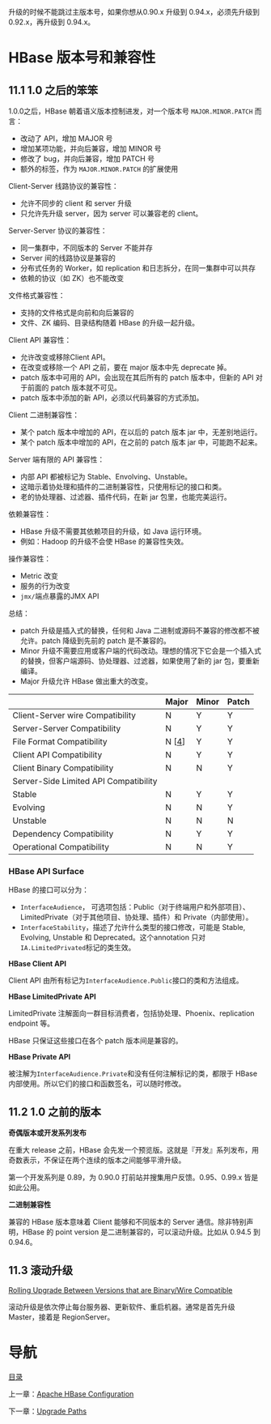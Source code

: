升级的时候不能跳过主版本号，如果你想从0.90.x 升级到 0.94.x，必须先升级到 0.92.x，再升级到 0.94.x。

# HBase 版本号和兼容性

## 11.1 1.0 之后的笨笨

1.0.0之后，HBase 朝着语义版本控制进发，对一个版本号 `MAJOR.MINOR.PATCH` 而言：

- 改动了 API，增加 MAJOR 号
- 增加某项功能，并向后兼容，增加 MINOR 号
- 修改了 bug，并向后兼容，增加 PATCH 号
- 额外的标签，作为 `MAJOR.MINOR.PATCH` 的扩展使用

Client-Server 线路协议的兼容性：

- 允许不同步的 client 和 server 升级
- 只允许先升级 server，因为 server 可以兼容老的 client。

Server-Server 协议的兼容性：

- 同一集群中，不同版本的 Server 不能并存
- Server 间的线路协议是兼容的
- 分布式任务的 Worker，如 replication 和日志拆分，在同一集群中可以共存
- 依赖的协议（如 ZK）也不能改变

文件格式兼容性：

- 支持的文件格式是向前和向后兼容的
- 文件、ZK 编码、目录结构随着 HBase 的升级一起升级。

Client API 兼容性：

- 允许改变或移除Client API。
- 在改变或移除一个 API 之前，要在 major 版本中先 deprecate 掉。
- patch 版本中可用的 API，会出现在其后所有的 patch 版本中，但新的 API 对于前面的 patch 版本就不可见。
- patch 版本中添加的新 API，必须以代码兼容的方式添加。

Client 二进制兼容性：

- 某个 patch 版本中增加的 API，在以后的 patch 版本 jar 中，无差别地运行。
- 某个 patch 版本中增加的 API，在之前的 patch 版本 jar 中，可能跑不起来。

Server 端有限的 API 兼容性：

- 内部 API 都被标记为 Stable、Envolving、Unstable。
- 这暗示着协处理和插件的二进制兼容性，只使用标记的接口和类。
- 老的协处理器、过滤器、插件代码，在新 jar 包里，也能完美运行。

依赖兼容性：

- HBase 升级不需要其依赖项目的升级，如 Java 运行环境。
- 例如：Hadoop 的升级不会使 HBase 的兼容性失效。

操作兼容性：

- Metric 改变
- 服务的行为改变
- `jmx/`端点暴露的JMX API

总结：

- patch 升级是插入式的替换，任何和 Java 二进制或源码不兼容的修改都不被允许。patch 降级到先前的 patch 是不兼容的。
- Minor 升级不需要应用或客户端的代码改动。理想的情况下它会是一个插入式的替换，但客户端源码、协处理器、过滤器，如果使用了新的 jar 包，要重新编译。
- Major 升级允许 HBase 做出重大的改变。

|                                       | Major                                    | Minor | Patch |
| ------------------------------------- | ---------------------------------------- | ----- | ----- |
| Client-Server wire Compatibility      | N                                        | Y     | Y     |
| Server-Server Compatibility           | N                                        | Y     | Y     |
| File Format Compatibility             | N [[4](http://hbase.apache.org/book.html#_footnote_4)] | Y     | Y     |
| Client API Compatibility              | N                                        | Y     | Y     |
| Client Binary Compatibility           | N                                        | N     | Y     |
| Server-Side Limited API Compatibility |                                          |       |       |
| Stable                                | N                                        | Y     | Y     |
| Evolving                              | N                                        | N     | Y     |
| Unstable                              | N                                        | N     | N     |
| Dependency Compatibility              | N                                        | Y     | Y     |
| Operational Compatibility             | N                                        | N     | Y     |

### HBase API Surface

HBase 的接口可以分为：

- `InterfaceAudience`， 可选项包括：Public（对于终端用户和外部项目）、LimitedPrivate（对于其他项目、协处理、插件）和 Private（内部使用）。
- `InterfaceStability`，描述了允许什么类型的接口修改，可能是 Stable, Evolving, Unstable 和 Deprecated。这个annotation 只对 `IA.LimitedPrivated`标记的类生效。

**HBase Client API**

Client API 由所有标记为`InterfaceAudience.Public`接口的类和方法组成。

**HBase LimitedPrivate API**

LimitedPrivate 注解面向一群目标消费者，包括协处理、Phoenix、replication endpoint 等。

HBase 只保证这些接口在各个 patch 版本间是兼容的。

**HBase Private API**

被注解为`InterfaceAudience.Private`和没有任何注解标记的类，都限于 HBase 内部使用。所以它们的接口和函数签名，可以随时修改。

## 11.2 1.0 之前的版本

**奇偶版本或开发系列发布**

在重大 release 之前，HBase 会先发一个预览版。这就是『开发』系列发布，用奇数表示，不保证在两个连续的版本之间能够平滑升级。

第一个开发系列是 0.89，为 0.90.0 打前站并搜集用户反馈。0.95、0.99.x 皆是如此公用。

**二进制兼容性**

兼容的 HBase 版本意味着 Client 能够和不同版本的 Server 通信。除非特别声明，HBase 的 point version 是二进制兼容的，可以滚动升级。比如从 0.94.5 到 0.94.6。

## 11.3 滚动升级

[Rolling Upgrade Between Versions that are Binary/Wire Compatible](http://hbase.apache.org/book.html#hbase.rolling.restart)

滚动升级是依次停止每台服务器、更新软件、重启机器。通常是首先升级 Master，接着是 RegionServer。



# 导航

[目录](README.md)

上一章：[Apache HBase Configuration](configuration.md)

下一章：[Upgrade Paths](upgrade-paths.md)
